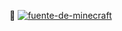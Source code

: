 👋 <a href="https://fontmeme.com/es/fuente-de-minecraft/"><img src="https://fontmeme.com/permalink/230627/0205c074e53f38ed2cc40647cfd36f84.png" alt="fuente-de-minecraft" border="0"></a>

